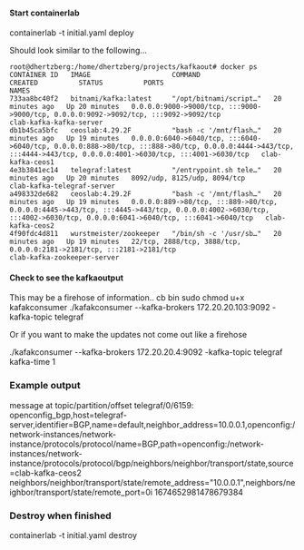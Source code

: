 #### Start containerlab

containerlab -t initial.yaml deploy

Should look similar to the following...

```
root@dhertzberg:/home/dhertzberg/projects/kafkaout# docker ps
CONTAINER ID   IMAGE                    COMMAND                  CREATED          STATUS          PORTS                                                                                                                                                                NAMES
733aa8bc40f2   bitnami/kafka:latest     "/opt/bitnami/script…"   20 minutes ago   Up 20 minutes   0.0.0.0:9000->9000/tcp, :::9000->9000/tcp, 0.0.0.0:9092->9092/tcp, :::9092->9092/tcp                                                                                 clab-kafka-kafka-server
db1b45ca5bfc   ceoslab:4.29.2F          "bash -c '/mnt/flash…"   20 minutes ago   Up 19 minutes   0.0.0.0:6040->6040/tcp, :::6040->6040/tcp, 0.0.0.0:888->80/tcp, :::888->80/tcp, 0.0.0.0:4444->443/tcp, :::4444->443/tcp, 0.0.0.0:4001->6030/tcp, :::4001->6030/tcp   clab-kafka-ceos1
4e3b3841ec14   telegraf:latest          "/entrypoint.sh tele…"   20 minutes ago   Up 20 minutes   8092/udp, 8125/udp, 8094/tcp                                                                                                                                         clab-kafka-telegraf-server
a498332de682   ceoslab:4.29.2F          "bash -c '/mnt/flash…"   20 minutes ago   Up 19 minutes   0.0.0.0:889->80/tcp, :::889->80/tcp, 0.0.0.0:4445->443/tcp, :::4445->443/tcp, 0.0.0.0:4002->6030/tcp, :::4002->6030/tcp, 0.0.0.0:6041->6040/tcp, :::6041->6040/tcp   clab-kafka-ceos2
4f90fdc4d811   wurstmeister/zookeeper   "/bin/sh -c '/usr/sb…"   20 minutes ago   Up 19 minutes   22/tcp, 2888/tcp, 3888/tcp, 0.0.0.0:2181->2181/tcp, :::2181->2181/tcp                                                                                                clab-kafka-zookeeper-server
```

#### Check to see the kafkaoutput
This may be a firehose of information..
cb bin
sudo chmod u+x kafakconsumer
./kafakconsumer --kafka-brokers 172.20.20.103:9092 -kafka-topic telegraf

Or if you want to make the updates not come out like a firehose

./kafakconsumer --kafka-brokers 172.20.20.4:9092 -kafka-topic telegraf kafka-time 1

### Example output

message at topic/partition/offset telegraf/0/6159: openconfig_bgp,host=telegraf-server,identifier=BGP,name=default,neighbor_address=10.0.0.1,openconfig:/network-instances/network-instance/protocols/protocol/name=BGP,path=openconfig:/network-instances/network-instance/protocols/protocol/bgp/neighbors/neighbor/transport/state,source=clab-kafka-ceos2 neighbors/neighbor/transport/state/remote_address="10.0.0.1",neighbors/neighbor/transport/state/remote_port=0i 1674652981478679384

### Destroy when finished
containerlab -t initial.yaml destroy